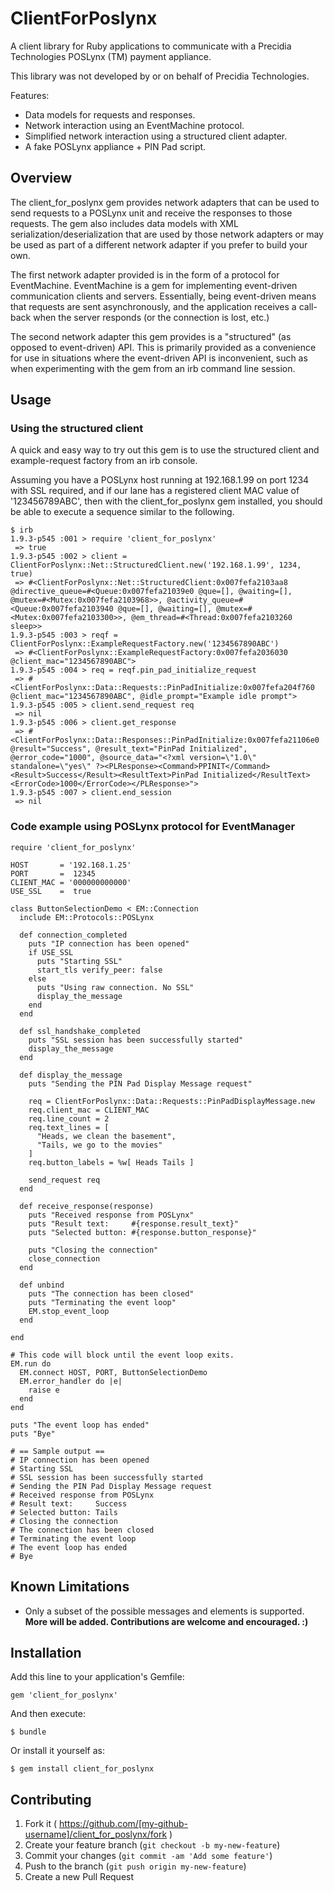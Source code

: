 # ClientForPoslynx

A client library for Ruby applications to communicate with a
Precidia Technologies POSLynx (TM) payment appliance.

This library was not developed by or on behalf of Precidia
Technologies.

Features:

* Data models for requests and responses.
* Network interaction using an EventMachine protocol.
* Simplified network interaction using a structured client
  adapter.
* A fake POSLynx appliance + PIN Pad script.

## Overview

The client_for_poslynx gem provides network adapters that can be
used to send requests to a POSLynx unit and receive the responses
to those requests.  The gem also includes data models with XML
serialization/deserialization that are used by those network
adapters or may be used as part of a different network adapter if
you prefer to build your own.

The first network adapter provided is in the form of a protocol
for EventMachine. EventMachine is a gem for implementing
event-driven communication clients and servers.  Essentially,
being event-driven means that requests are sent asynchronously,
and the application receives a call-back when the server
responds (or the connection is lost, etc.)

The second network adapter this gem provides is a "structured"
(as opposed to event-driven) API.  This is primarily provided
as a convenience for use in situations where the event-driven
API is inconvenient, such as when experimenting with the gem
from an irb command line session.

## Usage

### Using the structured client

A quick and easy way to try out this gem is to use the structured
client and example-request factory from an irb console.

Assuming you have a POSLynx host running at 192.168.1.99 on port
1234 with SSL required, and if our lane has a registered client
MAC value of '123456789ABC', then with the client_for_poslynx gem
installed, you should be able to execute a sequence similar to
the following.

    $ irb
    1.9.3-p545 :001 > require 'client_for_poslynx'
     => true
    1.9.3-p545 :002 > client = ClientForPoslynx::Net::StructuredClient.new('192.168.1.99', 1234, true)
     => #<ClientForPoslynx::Net::StructuredClient:0x007fefa2103aa8 @directive_queue=#<Queue:0x007fefa21039e0 @que=[], @waiting=[], @mutex=#<Mutex:0x007fefa2103968>>, @activity_queue=#<Queue:0x007fefa2103940 @que=[], @waiting=[], @mutex=#<Mutex:0x007fefa2103300>>, @em_thread=#<Thread:0x007fefa2103260 sleep>>
    1.9.3-p545 :003 > reqf = ClientForPoslynx::ExampleRequestFactory.new('1234567890ABC')
     => #<ClientForPoslynx::ExampleRequestFactory:0x007fefa2036030 @client_mac="1234567890ABC">
    1.9.3-p545 :004 > req = reqf.pin_pad_initialize_request
     => #<ClientForPoslynx::Data::Requests::PinPadInitialize:0x007fefa204f760 @client_mac="1234567890ABC", @idle_prompt="Example idle prompt">
    1.9.3-p545 :005 > client.send_request req
     => nil
    1.9.3-p545 :006 > client.get_response
     => #<ClientForPoslynx::Data::Responses::PinPadInitialize:0x007fefa21106e0 @result="Success", @result_text="PinPad Initialized", @error_code="1000", @source_data="<?xml version=\"1.0\" standalone=\"yes\" ?><PLResponse><Command>PPINIT</Command><Result>Success</Result><ResultText>PinPad Initialized</ResultText><ErrorCode>1000</ErrorCode></PLResponse>">
    1.9.3-p545 :007 > client.end_session
     => nil

### Code example using POSLynx protocol for EventManager

    require 'client_for_poslynx'
    
    HOST       = '192.168.1.25'
    PORT       =  12345
    CLIENT_MAC = '000000000000'
    USE_SSL    =  true
    
    class ButtonSelectionDemo < EM::Connection
      include EM::Protocols::POSLynx
    
      def connection_completed
        puts "IP connection has been opened"
        if USE_SSL
          puts "Starting SSL"
          start_tls verify_peer: false
        else
          puts "Using raw connection. No SSL"
          display_the_message
        end
      end
    
      def ssl_handshake_completed
        puts "SSL session has been successfully started"
        display_the_message
      end
    
      def display_the_message
        puts "Sending the PIN Pad Display Message request"

        req = ClientForPoslynx::Data::Requests::PinPadDisplayMessage.new
        req.client_mac = CLIENT_MAC
        req.line_count = 2
        req.text_lines = [
          "Heads, we clean the basement",
          "Tails, we go to the movies"
        ]
        req.button_labels = %w[ Heads Tails ]
    
        send_request req
      end
    
      def receive_response(response)
        puts "Received response from POSLynx"
        puts "Result text:     #{response.result_text}"
        puts "Selected button: #{response.button_response}"
    
        puts "Closing the connection"
        close_connection
      end
    
      def unbind
        puts "The connection has been closed"
        puts "Terminating the event loop"
        EM.stop_event_loop
      end
    
    end
    
    # This code will block until the event loop exits.
    EM.run do
      EM.connect HOST, PORT, ButtonSelectionDemo
      EM.error_handler do |e|
        raise e
      end
    end
    
    puts "The event loop has ended"
    puts "Bye"
    
    # == Sample output ==
    # IP connection has been opened
    # Starting SSL
    # SSL session has been successfully started
    # Sending the PIN Pad Display Message request
    # Received response from POSLynx
    # Result text:     Success
    # Selected button: Tails
    # Closing the connection
    # The connection has been closed
    # Terminating the event loop
    # The event loop has ended
    # Bye

## Known Limitations

* Only a subset of the possible messages and elements is supported.
  __More will be added. Contributions are welcome and encouraged. :)__

## Installation

Add this line to your application's Gemfile:

    gem 'client_for_poslynx'

And then execute:

    $ bundle

Or install it yourself as:

    $ gem install client_for_poslynx

## Contributing

1. Fork it ( https://github.com/[my-github-username]/client_for_poslynx/fork )
2. Create your feature branch (`git checkout -b my-new-feature`)
3. Commit your changes (`git commit -am 'Add some feature'`)
4. Push to the branch (`git push origin my-new-feature`)
5. Create a new Pull Request
